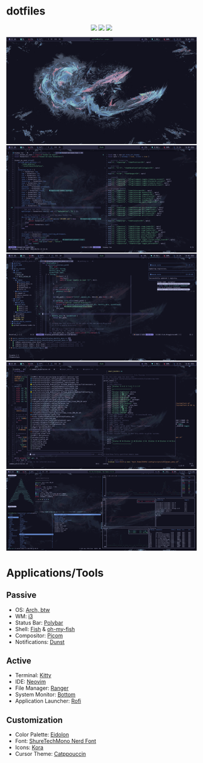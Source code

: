 # dotfiles

<p align="center">
  <a href="https://github.com/Vallen217/dotfiles/stargazers"><img src="https://img.shields.io/github/stars/Vallen217/dotfiles?color=729ce9&style=for-the-badge&logo=starship"></a>
  <a href="https://github.com/Vallen217/dotfiles/issues"><img src="https://img.shields.io/github/issues/Vallen217/dotfiles?color=da587d&style=for-the-badge&logo=codecov"></a>
  <a href="https://github.com/Vallen217/dotfiles/network/members"><img src="https://img.shields.io/github/forks/Vallen217/dotfiles?color=7fdca9&style=for-the-badge&logo=jfrog-bintray"></a>
</p>

![Alt test](https://github.com/Vallen217/dotfiles/blob/main/screenshots/desktop.png?raw=true)
![Alt test](https://github.com/Vallen217/dotfiles/blob/main/screenshots/neovim_1.png?raw=true)
![Alt test](https://github.com/Vallen217/dotfiles/blob/main/screenshots/neovim_2.png?raw=true)
![Alt test](https://github.com/Vallen217/dotfiles/blob/main/screenshots/neovim_3.png?raw=true)
![Alt test](https://github.com/Vallen217/dotfiles/blob/main/screenshots/terminals.png?raw=true)

# Applications/Tools

## Passive

- OS: [Arch, btw](https://wiki.archlinux.org/)
- WM: [i3](https://i3wm.org)
- Status Bar: [Polybar](https://github.com/polybar/polybar)
- Shell: [Fish](https://fishshell.com) & [oh-my-fish](https://github.com/oh-my-fish/oh-my-fish)
- Compositor: [Picom](https://github.com/yshui/picom)
- Notifications: [Dunst](https://github.com/dunst-project/dunst)

## Active

- Terminal: [Kitty](https://github.com/kovidgoyal/kitty)
- IDE: [Neovim](https://github.com/neovim/neovim)
- File Manager: [Ranger](https://github.com/ranger/ranger)
- System Monitor: [Bottom](https://github.com/ClementTsang/bottom)
- Application Launcher: [Rofi](https://github.com/davatorium/rofi)

## Customization

- Color Palette: [Eidolon](https://github.com/Vallen217/blob/color_palette.md)
- Font: [ShureTechMono Nerd Font](https://github.com/ryanoasis/nerd-fonts/releases/download/v3.1.1/ShareTechMono.zip)
- Icons: [Kora](https://github.com/bikass/kora)
- Cursor Theme: [Catppouccin](https://github.com/catppuccin/cursors)
